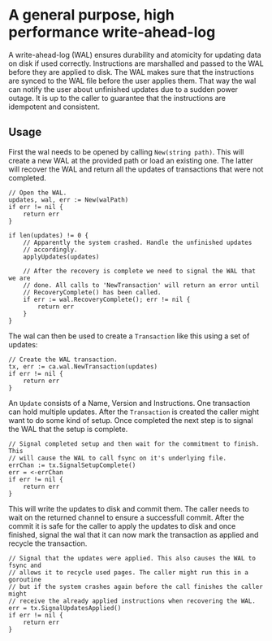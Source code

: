 # A general purpose, high performance write-ahead-log

A write-ahead-log (WAL) ensures durability and atomicity for updating data on
disk if used correctly.  Instructions are marshalled and passed to the WAL
before they are applied to disk. The WAL makes sure that the instructions are
synced to the WAL file before the user applies them. That way the wal can
notify the user about unfinished updates due to a sudden power outage. It is up
to the caller to guarantee that the instructions are idempotent and consistent.

## Usage

First the wal needs to be opened by calling `New(string path)`. This will
create a new WAL at the provided path or load an existing one. The latter will
recover the WAL and return all the updates of transactions that were not
completed.

```
// Open the WAL.
updates, wal, err := New(walPath)
if err != nil {
    return err
}

if len(updates) != 0 {
	// Apparently the system crashed. Handle the unfinished updates
	// accordingly.
    applyUpdates(updates)

	// After the recovery is complete we need to signal the WAL that we are
	// done. All calls to 'NewTransaction' will return an error until
	// RecoveryComplete() has been called.
    if err := wal.RecoveryComplete(); err != nil {
        return err
    }
}
```

The wal can then be used to create a `Transaction` like this using a set of
updates:

```
// Create the WAL transaction.
tx, err := ca.wal.NewTransaction(updates)
if err != nil {
    return err
}
```

An `Update` consists of a Name, Version and Instructions. One transaction can
hold multiple updates.  After the `Transaction` is created the caller might
want to do some kind of setup. Once completed the next step is to signal the
WAL that the setup is complete.

```
// Signal completed setup and then wait for the commitment to finish. This
// will cause the WAL to call fsync on it's underlying file.
errChan := tx.SignalSetupComplete()
err = <-errChan
if err != nil {
    return err
}
```

This will write the updates to disk and commit them. The caller needs to wait
on the returned channel to ensure a successfull commit. After the commit it is
safe for the caller to apply the updates to disk and once finished, signal the
wal that it can now mark the transaction as applied and recycle the
transaction.

```
// Signal that the updates were applied. This also causes the WAL to fsync and
// allows it to recycle used pages. The caller might run this in a goroutine
// but if the system crashes again before the call finishes the caller might
// receive the already applied instructions when recovering the WAL.
err = tx.SignalUpdatesApplied()
if err != nil {
    return err
}
```
